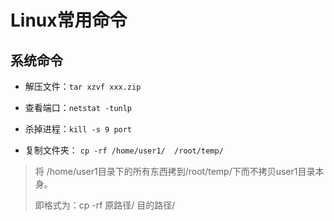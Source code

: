 # Linux常用命令

## 系统命令

- 解压文件：`tar xzvf xxx.zip`
- 查看端口：`netstat -tunlp`
- 杀掉进程：`kill -s 9 port`

- 复制文件夹： `cp -rf /home/user1/  /root/temp/`

> 将 /home/user1目录下的所有东西拷到/root/temp/下而不拷贝user1目录本身。
>
> 即格式为：cp -rf 原路径/  目的路径/



